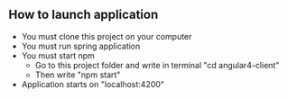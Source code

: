 ## How to launch application
- You must clone this project on your computer
- You must run spring application
- You must start npm
    - Go to this project folder and write in terminal "cd angular4-client"
    - Then write "npm start"
- Application starts on "localhost:4200"
